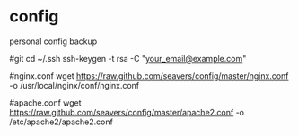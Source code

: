 config
======

personal config backup

#git
    cd ~/.ssh
    ssh-keygen -t rsa -C "your_email@example.com"
    
#nginx.conf
    wget https://raw.github.com/seavers/config/master/nginx.conf -o /usr/local/nginx/conf/nginx.conf
    
#apache.conf
    wget https://raw.github.com/seavers/config/master/apache2.conf -o /etc/apache2/apache2.conf

